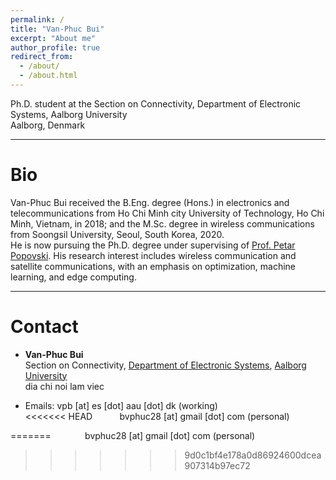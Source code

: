 ```yaml
---
permalink: /
title: "Van-Phuc Bui"
excerpt: "About me"
author_profile: true
redirect_from: 
  - /about/
  - /about.html
---
```


Ph.D. student at the  Section on Connectivity, Department of Electronic Systems, Aalborg University \
Aalborg, Denmark

---
# Bio

Van-Phuc Bui received the B.Eng. degree (Hons.) in electronics and telecommunications from Ho Chi Minh city University of Technology, Ho Chi Minh, Vietnam, in 2018; and the M.Sc. degree  in wireless communications from Soongsil University, Seoul, South Korea, 2020. \
He is now pursuing the Ph.D. degree under supervising of [Prof. Petar Popovski](http://petarpopovski.es.aau.dk/).
His research interest includes wireless communication and satellite communications, with an  emphasis on optimization, machine learning, and edge computing. 

---
# Contact

* **Van-Phuc Bui** \
Section on Connectivity,  [Department of Electronic Systems](https://www.es.aau.dk/), [Aalborg University](https://www.aau.dk/) \
dia chi noi lam viec

* Emails: vpb [at] es [dot] aau [dot] dk (working) \
<<<<<<< HEAD
   &nbsp;  &nbsp; &nbsp; &nbsp; &nbsp; bvphuc28 [at] gmail [dot] com (personal)

=======
   &nbsp;  &nbsp; &nbsp; &nbsp; &nbsp; &ensp; bvphuc28 [at] gmail [dot] com (personal)
>>>>>>> 9d0c1bf4e178a0d86924600dcea907314b97ec72
